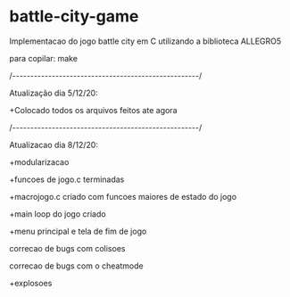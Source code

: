 # battle-city-game
Implementacao do jogo battle city em C utilizando a biblioteca ALLEGRO5

para copilar: make 

/----------------------------------------------------/

Atualização dia 5/12/20:

+Colocado todos os arquivos feitos ate agora  

/----------------------------------------------------/

Atualizacao dia 8/12/20:

+modularizacao 

+funcoes de jogo.c terminadas

+macrojogo.c criado com funcoes maiores de estado do jogo 

+main loop do jogo criado

+menu principal e tela de fim de jogo 

correcao de bugs com colisoes

correcao de bugs com o cheatmode 

+explosoes

